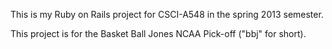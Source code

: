 This is my Ruby on Rails project for CSCI-A548 in the spring 2013 
semester. 

This project is for the Basket Ball Jones NCAA Pick-off ("bbj" for 
short).

